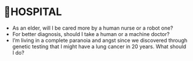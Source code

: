 # 🏥HOSPITAL

- As an elder, will I be cared more by a human nurse or a robot one?
- For better diagnosis, should I take a human or a machine doctor?
- I’m living in a complete paranoia and angst since we discovered through genetic testing that
I might have a lung cancer in 20 years. What should I do?
